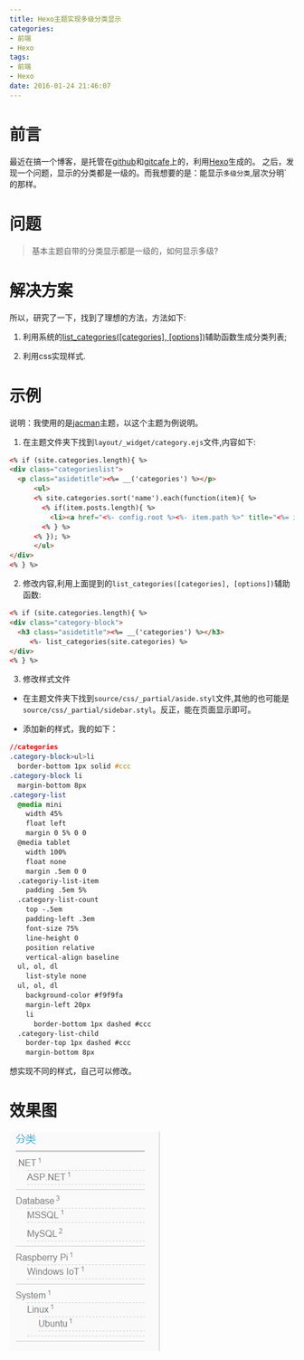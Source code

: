 ```yaml
---
title: Hexo主题实现多级分类显示
categories:
- 前端
- Hexo
tags:
- 前端
- Hexo
date: 2016-01-24 21:46:07
---
```


# 前言

  最近在搞一个博客，是托管在[github][0]和[gitcafe][1]上的，利用[Hexo][2]生成的。
  之后，发现一个问题，显示的分类都是一级的。而我想要的是：能显示`多级分类`,层次分明`的那样。

# 问题

  >基本主题自带的分类显示都是一级的，如何显示多级?

# 解决方案

  所以，研究了一下，找到了理想的方法，方法如下:

  1. 利用系统的[list_categories([categories], [options])][4]辅助函数生成分类列表;

  2. 利用css实现样式.

# 示例

  说明：我使用的是[jacman][3]主题，以这个主题为例说明。

  1. 在主题文件夹下找到`layout/_widget/category.ejs`文件,内容如下:

  ``` html
  <% if (site.categories.length){ %>
  <div class="categorieslist">
  	<p class="asidetitle"><%= __('categories') %></p>
  		<ul>
  		<% site.categories.sort('name').each(function(item){ %>
  		  <% if(item.posts.length){ %>
  			<li><a href="<%- config.root %><%- item.path %>" title="<%= item.name %>"><%= item.name %><sup><%= item.posts.length %></sup></a></li>
  		  <% } %>
  		<% }); %>
  		</ul>
  </div>
  <% } %>
  ```
  2. 修改内容,利用上面提到的`list_categories([categories], [options])`辅助函数:

  ``` html
  <% if (site.categories.length){ %>
  <div class="category-block">
    <h3 class="asidetitle"><%= __('categories') %></h3>
       <%- list_categories(site.categories) %>
  </div>
  <% } %>
  ```

  3. 修改样式文件
  * 在主题文件夹下找到`source/css/_partial/aside.styl`文件,其他的也可能是`source/css/_partial/sidebar.styl`。反正，能在页面显示即可。

  * 添加新的样式，我的如下：

  ``` css
  //categories
  .category-block>ul>li
    border-bottom 1px solid #ccc
  .category-block li
    margin-bottom 8px
  .category-list
    @media mini
      width 45%
      float left
      margin 0 5% 0 0
    @media tablet
      width 100%
      float none
      margin .5em 0 0
    .categoriy-list-item
      padding .5em 5%
    .category-list-count
      top -.5em
      padding-left .3em
      font-size 75%
      line-height 0
      position relative
      vertical-align baseline
    ul, ol, dl
      list-style none
    ul, ol, dl
      background-color #f9f9fa
      margin-left 20px
      li
        border-bottom 1px dashed #ccc
    .category-list-child
      border-top 1px dashed #ccc
      margin-bottom 8px
  ```

  想实现不同的样式，自己可以修改。

# 效果图

  ![效果图][5]

  [0]:https://github.com
  [1]:https://gitcafe.com
  [2]:https://hexo.io
  [3]:https://github.com/wuchong/jacman
  [4]:https://hexo.io/zh-cn/docs/helpers.html
  [5]:/static/images/20160124214658.png

